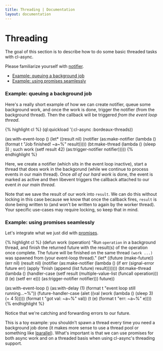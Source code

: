 ```yaml
---
title: Threading | Documentation
layout: documentation
---
```


<a id="threading"></a>
Threading
=========

The goal of this section is to describe how to do some basic threaded tasks with
cl-async.

Please familiarize yourself with [notifier](/cl-async/notifiers).

- [Example: queuing a background job](#queuing)
- [Example: using promises seamlessly](#promises)

<a id="queuing"></a>
### Example: queuing a background job
Here's a really short example of how we can create notifier, queue some
background work, and once the work is done, trigger the notifier (from the
background thread). Then the callback will be triggered *from the event loop
thread*.

{% highlight cl %}
(ql:quickload '(:cl-async :bordeaux-threads))

(as:with-event-loop ()
  (let* ((result nil)
         (notifier (as:make-notifier (lambda () (format t "Job finished! ~a~%" result)))))
    (bt:make-thread (lambda ()
                      (sleep 3)  ; such work
                      (setf result 42)
                      (as:trigger-notifier notifier)))))
{% endhighlight %}

Here, we create a notifier (which sits in the event loop inactive), start a thread
that does work in the backgorund (while we continue to process events in our
main thread). Once *all of our hard work* is done, the event is marked as active
and then libevent triggers the callback attached to our event *in our main
thread*.

Note that we save the result of our work into `result`. We can do this without
locking in this case because we know that once the callback fires, `result` is
done being written to (and won't be written to again by the worker thread). Your
specific use-cases may require locking, so keep that in mind.

<a id="promises"></a>
### Example: using promises seamlessly
Let's integrate what we just did with [promises](http://orthecreedence.github.io/blackbird/).

{% highlight cl %}
(defun work (operation)
  "Run `operation` in a background thread, and finish the returned future with
   the result(s) of the operation once complete. The future will be finished on
   the same thread `(work ...)` was spawned from (your event-loop thread)."
  (let* ((future (make-future))
         (err nil)
         (result nil)
         (notifier (as:make-notifier (lambda ()
                                       (if err
                                           (signal-error future err)
                                           (apply 'finish (append (list future) result)))))))
    (bt:make-thread (lambda ()
                      (handler-case
                        (setf result (multiple-value-list (funcall operation)))
                        (t (e) (setf err e)))
                      (as:trigger-notifier notifier)))
    future))

(as:with-event-loop ()
  (as:with-delay (1) (format t "event loop still running...~%"))
  (future-handler-case
    (alet ((val (work (lambda () (sleep 3) (+ 4 5)))))
      (format t "got val: ~a~%" val))
    (t (e) (format t "err: ~a~%" e))))
{% endhighlight %}

Notice that we're catching and forwarding errors to our future.

This is a toy example: you shouldn't spawn a thread every time you need a
background job done (it makes more sense to use a thread pool or something like
[lparallel](http://lparallel.org/)). What's important is that we can use promises
for both async work and on a threaded basis when using cl-async's threading
support.

